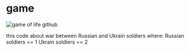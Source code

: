 # game
![game of life github](https://user-images.githubusercontent.com/96742105/161818124-9c9ced55-6f38-49b6-8bde-34c4c31efe52.png)

this code about war between Russian and Ukrain soldiers where:
 Russian soldiers == 1
 Ukrain soldiers == 2
